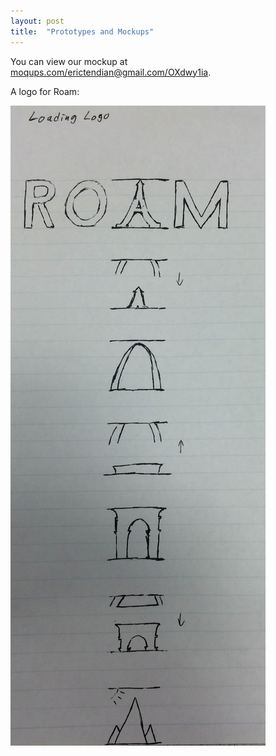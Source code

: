 ```yaml
---
layout: post
title:  "Prototypes and Mockups"
---
```


You can view our mockup at [moqups.com/erictendian@gmail.com/OXdwy1ia](https://moqups.com/erictendian@gmail.com/OXdwy1ia).

A logo for Roam:

![Roam logo](./roam_logo.jpg)
